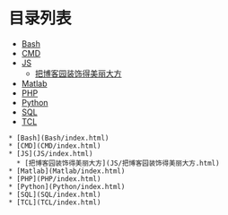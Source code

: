 
# 目录列表
* [Bash](Bash/index.html)
* [CMD](CMD/index.html)
* [JS](JS/index.html)
  * [把博客园装饰得美丽大方](JS/把博客园装饰得美丽大方.html)
* [Matlab](Matlab/index.html)
* [PHP](PHP/index.html)
* [Python](Python/index.html)
* [SQL](SQL/index.html)
* [TCL](TCL/index.html)


```mind:height=300,title=内容概要,color
* [Bash](Bash/index.html)
* [CMD](CMD/index.html)
* [JS](JS/index.html)
  * [把博客园装饰得美丽大方](JS/把博客园装饰得美丽大方.html)
* [Matlab](Matlab/index.html)
* [PHP](PHP/index.html)
* [Python](Python/index.html)
* [SQL](SQL/index.html)
* [TCL](TCL/index.html)
```
